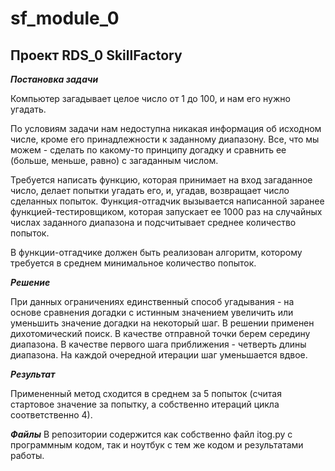 # sf_module_0
## Проект RDS_0 SkillFactory

***Постановка задачи***

Компьютер загадывает целое число от 1 до 100, и нам его нужно угадать. 

По условиям задачи нам недоступна никакая информация об исходном числе, кроме его принадлежности к заданному диапазону.
Все, что мы можем - сделать по какому-то принципу догадку и сравнить ее (больше, меньше, равно) с загаданным числом.

Требуется написать функцию, которая принимает на вход загаданное число, делает попытки угадать его, и, угадав, возвращает число сделанных попыток. Функция-отгадчик вызывается написанной заранее функцией-тестировщиком, которая запускает ее 1000 раз на случайных числах заданного диапазона и подсчитывает среднее количество попыток.

В функции-отгадчике должен быть реализован алгоритм, которому требуется в среднем минимальное количество попыток.

***Решение***

При данных ограничениях единственный способ угадывания - на основе сравнения догадки с истинным значением увеличить или уменьшить значение догадки на некоторый шаг.
В решении применен дихотомический поиск. В качестве отправной точки берем середину диапазона. 
В качестве первого шага приближения - четверть длины диапазона. На каждой очередной итерации шаг уменьшается вдвое. 

***Результат***

Примененный метод сходится в среднем за 5 попыток (считая стартовое значение за попытку, а собственно итераций цикла соответственно 4).

***Файлы***
В репозитории содержится как собственно файл itog.py c программным кодом, так и ноутбук с тем же кодом и результатами работы.
